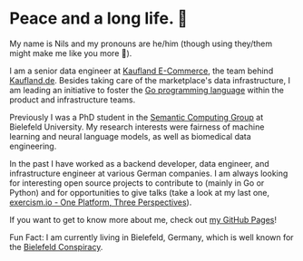 # Peace and a long life. 🖖

My name is Nils and my pronouns are he/him (though using they/them might make me like you more 🥹).

I am a senior data engineer at [Kaufland E-Commerce](https://kaufland-ecommerce.com), the team behind [Kaufland.de](http://kaufland.de). Besides taking care of the marketplace's data infrastructure, I am leading an initiative to foster the [Go programming language](http://go.dev) within the product and infrastructure teams.

Previously I was a PhD student in the [Semantic Computing Group](http://www.sc.cit-ec.uni-bielefeld.de/index.php?id=29&L=0) at Bielefeld University. My research interests were fairness of machine learning and neural language models, as well as biomedical data engineering.

In the past I have worked as a backend developer, data engineer, and infrastructure engineer at various German companies. I am always looking for interesting open source projects to contribute to (mainly in Go or Python) and for opportunities to give talks (take a look at my last one, [exercism.io - One Platform, Three Perspectives](https://youtu.be/FKXRU_KL9Io)).

If you want to get to know more about me, check out [my GitHub Pages](https://shimst3r.github.io)!

Fun Fact: I am currently living in Bielefeld, Germany, which is well known for the [Bielefeld Conspiracy](https://en.wikipedia.org/wiki/Bielefeld_Conspiracy).
